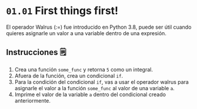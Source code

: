 # `01.01` First things first!
El operador Walrus (:=) fue introducido en Python 3.8, puede ser útil cuando quieres asignarle un valor a una variable dentro de una expresión.

## Instrucciones 🗒
1. Crea una función `some_func` y retorna `5` como un integral.
2. Afuera de la función, crea un condicional `if`.
3. Para la condición del condicional `if`, vas a usar el operador walrus para asignarle el valor a la función `some_func` al valor de una variable `a`.
4. Imprime el valor de la variable `a` dentro del condicional creado anteriormente.